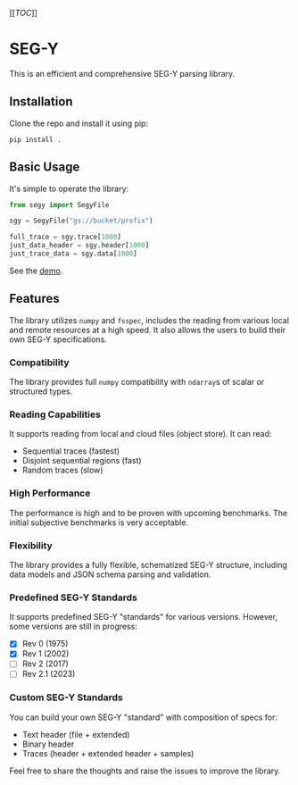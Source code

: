 [[_TOC_]]

# SEG-Y
This is an efficient and comprehensive SEG-Y parsing library.

## Installation
Clone the repo and install it using pip:

```shell
pip install .
```

## Basic Usage
It's simple to operate the library:

```python
from segy import SegyFile

sgy = SegyFile("gs://bucket/prefix")

full_trace = sgy.trace[1000]
just_data_header = sgy.header[1000]
just_trace_data = sgy.data[1000]
```

See the
[demo](https://dev.azure.com/TGSCloud/Datascience/_git/segy?path=/examples/demo.ipynb&version=GBmain&_a=preview).

## Features
The library utilizes `numpy` and `fsspec`, includes the reading from various local 
and remote resources at a high speed. It also allows the users to build their own
SEG-Y specifications.

### Compatibility
The library provides full `numpy` compatibility with `ndarray`s of scalar or
structured types.
 
### Reading Capabilities
It supports reading from local and cloud files (object store). It can read:
- Sequential traces (fastest)
- Disjoint sequential regions (fast)
- Random traces (slow)

### High Performance
The performance is high and to be proven with upcoming benchmarks. The initial
subjective benchmarks is very acceptable.

### Flexibility
The library provides a fully flexible, schematized SEG-Y structure, including
data models and JSON schema parsing and validation.

### Predefined SEG-Y Standards
It supports predefined SEG-Y "standards" for various versions. However,
some versions are still in progress:
- [X] Rev 0 (1975)
- [X] Rev 1 (2002)
- [ ] Rev 2 (2017)
- [ ] Rev 2.1 (2023)

### Custom SEG-Y Standards
You can build your own SEG-Y "standard" with composition of specs for:
- Text header (file + extended)
- Binary header
- Traces (header + extended header + samples)



Feel free to share the thoughts and raise the issues to improve the library.